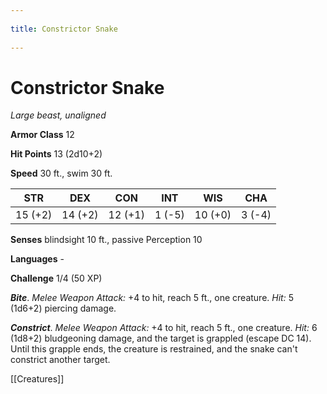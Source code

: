 --- 
title: Constrictor Snake 
---
# Constrictor Snake

*Large beast, unaligned*

**Armor Class** 12

**Hit Points** 13 (2d10+2)

**Speed** 30 ft., swim 30 ft.

| STR     | DEX     | CON     | INT    | WIS     | CHA    |
|---------|---------|---------|--------|---------|--------|
| 15 (+2) | 14 (+2) | 12 (+1) | 1 (-5) | 10 (+0) | 3 (-4) |

**Senses** blindsight 10 ft., passive Perception 10

**Languages** -

**Challenge** 1/4 (50 XP)


***Bite***. *Melee Weapon Attack:* +4 to hit, reach 5 ft., one creature. *Hit:* 5 (1d6+2) piercing damage.

***Constrict***. *Melee Weapon Attack:* +4 to hit, reach 5 ft., one creature. *Hit:* 6 (1d8+2) bludgeoning damage, and the target is grappled (escape DC 14). Until this grapple ends, the creature is restrained, and the snake can't constrict another target.


[[Creatures]]
